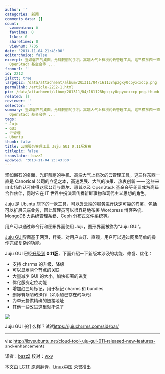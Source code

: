 ```yaml
---
author: ''
categories: 新闻
comments_data: []
count:
  commentnum: 0
  favtimes: 0
  likes: 0
  sharetimes: 0
  viewnum: 7735
date: '2013-11-04 21:43:00'
editorchoice: false
excerpt: 坚如磐石的桌面、光鲜靓丽的手机、高端大气上档次的云管理工具，这三样东西一直是 Canonical 公司的立足之本，高速发展、大气的决策、热衷创新  这些来自市场的认可使得这家公司与戴尔、惠普以及
  OpenStack 基金会等 ...
fromurl: ''
id: 2212
islctt: true
largepic: /data/attachment/album/201311/04/161128hpzgxy0cpyxcxccp.png
permalink: /article-2212-1.html
pic: /data/attachment/album/201311/04/161128hpzgxy0cpyxcxccp.png.thumb.jpg
related: []
reviewer: ''
selector: ''
summary: 坚如磐石的桌面、光鲜靓丽的手机、高端大气上档次的云管理工具，这三样东西一直是 Canonical 公司的立足之本，高速发展、大气的决策、热衷创新  这些来自市场的认可使得这家公司与戴尔、惠普以及
  OpenStack 基金会等 ...
tags:
- Juju
- GUI
- 云管理
- Ubuntu
thumb: false
title: 云端服务管理工具 Juju GUI 0.11版发布
titlepic: false
translator: bazz2
updated: '2013-11-04 21:43:00'
---
```


坚如磐石的桌面、光鲜靓丽的手机、高端大气上档次的云管理工具，这三样东西一直是 Canonical 公司的立足之本，高速发展、大气的决策、热衷创新 —— 这些来自市场的认可使得这家公司与戴尔、惠普以及 OpenStack 基金会等组织成为高级合作伙伴，同时它在 IT 世界中扮演着传播新鲜事物和现代主义思想的角色。


[Juju](https://juju.ubuntu.com/) 是 Ubuntu 旗下的一款工具，可以对云端的服务进行快速可靠的布署，包括可以扩展云端业务，因此管理员可以很容易地布署 Wordpress 博客系统、MongoDB 大系统管理系统、Ceph 分布式文件系统等。


用户可以通过命令行和图形界面使用 Juju，图形界面被称为“Juju GUI”。


[Juju GUI](https://launchpad.net/juju-gui)界面基于网页，精美、对用户友好、直观，用户可以通过网页简单的操作完成复杂的功能。


Juju GUI 已经[升级到](http://jujugui.wordpress.com/2013/10/18/0-11-0-juju-gui-release/) **0.11版**，下面介绍一下新版本涉及的功能、修复、优化：


* 支持 charms 的升级、降级
* 可以显示两个节点的关联
* 大量减少 GUI 的大小，加快布署的进度
* 优化服务定位功能
* 增加红三角标记，用于标记 charms 和 bundles
* 删除有缺陷的操作（如添加己存在的单元）
* 为单元提供精确的链接地址
* 其他一些改进这里就不说了


![](/data/attachment/album/201311/04/161128hpzgxy0cpyxcxccp.png)


Juju GUI 长什么样？试试<https://jujucharms.com/sidebar/>




---


via: <http://iloveubuntu.net/cloud-tool-juju-gui-011-released-new-features-and-enhancements>


译者：[bazz2](https://github.com/bazz2) 校对：[wxy](https://github.com/wxy)


本文由 [LCTT](https://github.com/LCTT/TranslateProject) 原创翻译，[Linux中国](http://linux.cn/) 荣誉推出